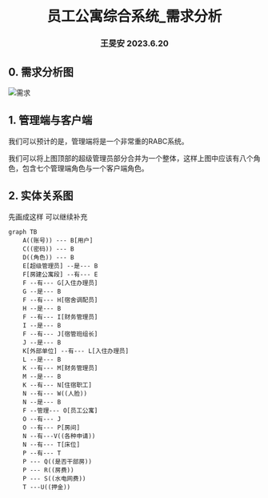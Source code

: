 <div align="center">
    <h1>
        员工公寓综合系统_需求分析
    </h1>
    <h3>
        王旻安 2023.6.20
    </h3>
</div>

## 0. 需求分析图

![需求](https://cdn.jsdelivr.net/gh/WangMinan/Pics/%E9%9C%80%E6%B1%82.png)



## 1. 管理端与客户端

我们可以预计的是，管理端将是一个非常重的RABC系统。

我们可以将上图顶部的超级管理员部分合并为一个整体，这样上图中应该有八个角色，包含七个管理端角色与一个客户端角色。



## 2. 实体关系图

先画成这样 可以继续补充

```mermaid
graph TB
	A((账号)) --- B[用户]
	C((密码)) --- B
	D((角色)) --- B
	E[超级管理员] --是--- B
	F[房建公寓段] --有--- E
	F --有--- G[入住办理员]
	G --是--- B
	F --有--- H[宿舍调配员]
	H --是--- B
	F --有--- I[财务管理员]
	I --是--- B
	F --有--- J[宿管班组长]
	J --是--- B
	K[外部单位] --有--- L[入住办理员]
	L --是--- B
	K --有--- M[财务管理员]
	M --是--- B
	K --有--- N[住宿职工]
	N --有--- W((人脸))
	N --是--- B
	F --管理--- O[员工公寓]
	O --有--- J
	O --有--- P[房间]
	N --有---V((各种申请))
	N --有--- T[床位]
	P --有--- T
	P --- Q((是否干部房))
	P --- R((房费))
	P --- S((水电网费))
	T ---U((押金))
```
